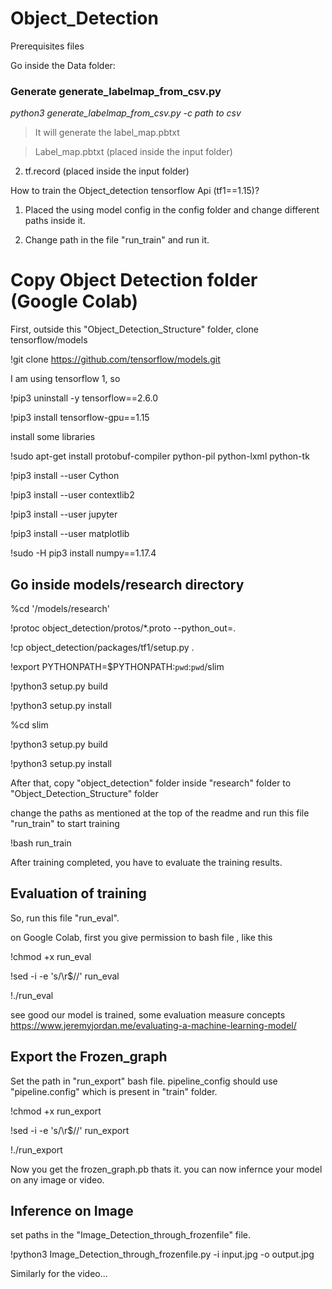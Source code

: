 # Object_Detection

Prerequisites files 

Go inside the Data folder:

### Generate generate_labelmap_from_csv.py

*python3 generate_labelmap_from_csv.py -c path to csv*
> It will generate the label_map.pbtxt

> Label_map.pbtxt (placed inside the input folder)

2. tf.record (placed inside the input folder)

How to train the Object_detection tensorflow Api (tf1==1.15)?

1. Placed the using model config in the config folder and change different paths inside it.

2. Change path in the file "run_train" and run it.

# Copy Object Detection folder (Google Colab)

First, outside this "Object_Detection_Structure" folder, clone tensorflow/models

!git clone https://github.com/tensorflow/models.git

I am using tensorflow 1, so

!pip3 uninstall -y tensorflow==2.6.0

!pip3 install tensorflow-gpu==1.15

install some libraries

!sudo apt-get install protobuf-compiler python-pil python-lxml python-tk

!pip3 install --user Cython

!pip3 install --user contextlib2

!pip3 install --user jupyter

!pip3 install --user matplotlib

!sudo -H pip3 install numpy==1.17.4

## Go inside models/research directory

%cd '/models/research'

!protoc object_detection/protos/*.proto --python_out=.

!cp object_detection/packages/tf1/setup.py .

!export PYTHONPATH=$PYTHONPATH:`pwd`:`pwd`/slim

!python3 setup.py build

!python3 setup.py install

%cd slim

!python3 setup.py build

!python3 setup.py install

After that, copy "object_detection" folder inside "research" folder to "Object_Detection_Structure" folder

change the paths as mentioned at the top of the readme and run this file "run_train" to start training

!bash run_train

After training completed, you have to evaluate the training results.

## Evaluation of training

So, run this file "run_eval". 

on Google Colab, first you give permission to bash file , like this

!chmod +x run_eval

!sed -i -e 's/\r$//' run_eval

!./run_eval

see good our model is trained, some evaluation measure concepts https://www.jeremyjordan.me/evaluating-a-machine-learning-model/

## Export the Frozen_graph

Set the path in "run_export" bash file. pipeline_config should use "pipeline.config" which is present in "train" folder.

!chmod +x run_export

!sed -i -e 's/\r$//' run_export

!./run_export

Now you get the frozen_graph.pb thats it. you can now infernce your model on any image or video.

## Inference on Image 

set paths in the "Image_Detection_through_frozenfile" file.

!python3 Image_Detection_through_frozenfile.py -i input.jpg -o output.jpg

Similarly for the video...
